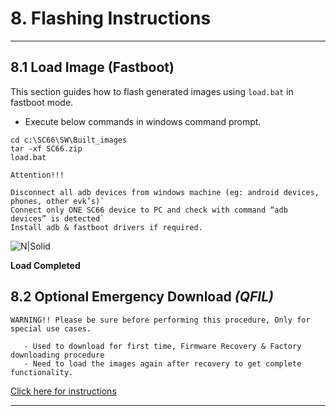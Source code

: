 # 8. Flashing Instructions

------------

## 8.1 Load Image (Fastboot)

This section guides how to flash generated images using `load.bat` in fastboot mode.
 
-  Execute below commands in windows command prompt.  

```console
cd c:\SC66\SW\Built_images
tar -xf SC66.zip
load.bat
```
`Attention!!!`
```warning
Disconnect all adb devices from windows machine (eg: android devices, phones, other evk’s)`
Connect only ONE SC66 device to PC and check with command “adb devices” is detected`
Install adb & fastboot drivers if required.
```

![N|Solid](../pics/SC66/sc66-flashing-flash-images.jpg)

**Load Completed**
<br>
## 8.2 Optional Emergency Download _(QFIL)_

`WARNING!! Please be sure before performing this procedure, Only for special use cases.`
```warning
   - Used to download for first time, Firmware Recovery & Factory downloading procedure
   - Need to load the images again after recovery to get complete functionality.
```
<a href="#" target="_blank" onclick="LoadPage(10);return false;">Click here for instructions</a>

------------